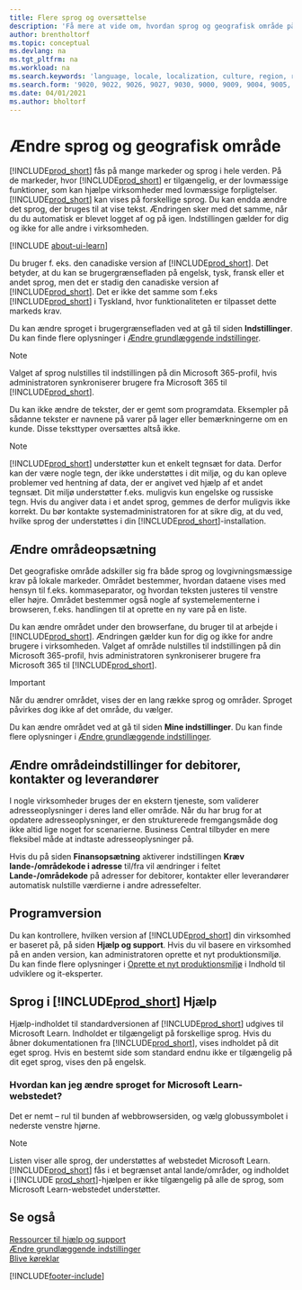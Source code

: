 ```yaml
---
title: Flere sprog og oversættelse
description: 'Få mere at vide om, hvordan sprog og geografisk område påvirker din oplevelse i Business Central. Skift sproget i brugergrænsefladen ved at gå til siden Indstillinger.'
author: brentholtorf
ms.topic: conceptual
ms.devlang: na
ms.tgt_pltfrm: na
ms.workload: na
ms.search.keywords: 'language, locale, localization, culture, region, regional settings'
ms.search.form: '9020, 9022, 9026, 9027, 9030, 9000, 9009, 9004, 9005, 9024, 9006, 9007, 9010, 9016, 9017'
ms.date: 04/01/2021
ms.author: bholtorf
---
```

# Ændre sprog og geografisk område

[!INCLUDE[prod_short](includes/prod_short.md)] fås på mange markeder og sprog i hele verden. På de markeder, hvor [!INCLUDE[prod_short](includes/prod_short.md)] er tilgængelig, er der lovmæssige funktioner, som kan hjælpe virksomheder med lovmæssige forpligtelser. [!INCLUDE[prod_short](includes/prod_short.md)] kan vises på forskellige sprog. Du kan endda ændre det sprog, der bruges til at vise tekst. Ændringen sker med det samme, når du du automatisk er blevet logget af og på igen. Indstillingen gælder for dig og ikke for alle andre i virksomheden.  

[!INCLUDE [about-ui-learn](includes/about-ui-learn.md)]

Du bruger f. eks. den canadiske version af [!INCLUDE[prod_short](includes/prod_short.md)]. Det betyder, at du kan se brugergrænsefladen på engelsk, tysk, fransk eller et andet sprog, men det er stadig den canadiske version af [!INCLUDE[prod_short](includes/prod_short.md)]. Det er ikke det samme som f.eks [!INCLUDE[prod_short](includes/prod_short.md)] i Tyskland, hvor funktionaliteten er tilpasset dette markeds krav.  

Du kan ændre sproget i brugergrænsefladen ved at gå til siden **Indstillinger**. Du kan finde flere oplysninger i [Ændre grundlæggende indstillinger](ui-change-basic-settings.md#language). 

> [!NOTE]  
> Valget af sprog nulstilles til indstillingen på din Microsoft 365-profil, hvis administratoren synkroniserer brugere fra Microsoft 365 til [!INCLUDE[prod_short](includes/prod_short.md)].

Du kan ikke ændre de tekster, der er gemt som programdata. Eksempler på sådanne tekster er navnene på varer på lager eller bemærkningerne om en kunde. Disse teksttyper oversættes altså ikke.  

> [!NOTE]  
> [!INCLUDE[prod_short](includes/prod_short.md)] understøtter kun et enkelt tegnsæt for data. Derfor kan der være nogle tegn, der ikke understøttes i dit miljø, og du kan opleve problemer ved hentning af data, der er angivet ved hjælp af et andet tegnsæt. Dit miljø understøtter f.eks. muligvis kun engelske og russiske tegn. Hvis du angiver data i et andet sprog, gemmes de derfor muligvis ikke korrekt. Du bør kontakte systemadministratoren for at sikre dig, at du ved, hvilke sprog der understøttes i din [!INCLUDE[prod_short](includes/prod_short.md)]-installation.  

## Ændre områdeopsætning

Det geografiske område adskiller sig fra både sprog og lovgivningsmæssige krav på lokale markeder. Området bestemmer, hvordan dataene vises med hensyn til f.eks. kommaseparator, og hvordan teksten justeres til venstre eller højre. Området bestemmer også nogle af systemelementerne i browseren, f.eks. handlingen til at oprette en ny vare på en liste.  

Du kan ændre området under den browserfane, du bruger til at arbejde i [!INCLUDE[prod_short](includes/prod_short.md)]. Ændringen gælder kun for dig og ikke for andre brugere i virksomheden.  Valget af område nulstilles til indstillingen på din Microsoft 365-profil, hvis administratoren synkroniserer brugere fra Microsoft 365 til [!INCLUDE[prod_short](includes/prod_short.md)].

> [!IMPORTANT]  
> Når du ændrer området, vises der en lang række sprog og områder. Sproget påvirkes dog ikke af det område, du vælger.  

Du kan ændre området ved at gå til siden **Mine indstillinger**. Du kan finde flere oplysninger i [Ændre grundlæggende indstillinger](ui-change-basic-settings.md).  

## Ændre områdeindstillinger for debitorer, kontakter og leverandører

I nogle virksomheder bruges der en ekstern tjeneste, som validerer adresseoplysninger i deres land eller område. Når du har brug for at opdatere adresseoplysninger, er den strukturerede fremgangsmåde dog ikke altid lige noget for scenarierne. Business Central tilbyder en mere fleksibel måde at indtaste adresseoplysninger på.

Hvis du på siden **Finansopsætning** aktiverer indstillingen **Kræv lande-/områdekode i adresse** til/fra vil ændringer i feltet **Lande-/områdekode** på adresser for debitorer, kontakter eller leverandører automatisk nulstille værdierne i andre adressefelter.

## Programversion

Du kan kontrollere, hvilken version af [!INCLUDE[prod_short](includes/prod_short.md)] din virksomhed er baseret på, på siden **Hjælp og support**. Hvis du vil basere en virksomhed på en anden version, kan administratoren oprette et nyt produktionsmiljø. Du kan finde flere oplysninger i [Oprette et nyt produktionsmiljø](/dynamics365/business-central/dev-itpro/administration/tenant-admin-center-environments#create-a-new-production-environment) i Indhold til udviklere og it-eksperter.  

## Sprog i [!INCLUDE[prod_short](includes/prod_short.md)] Hjælp

Hjælp-indholdet til standardversionen af [!INCLUDE[prod_short](includes/prod_short.md)] udgives til Microsoft Learn. Indholdet er tilgængeligt på forskellige sprog. Hvis du åbner dokumentationen fra [!INCLUDE[prod_short](includes/prod_short.md)], vises indholdet på dit eget sprog. Hvis en bestemt side som standard endnu ikke er tilgængelig på dit eget sprog, vises den på engelsk.

### Hvordan kan jeg ændre sproget for Microsoft Learn-webstedet?

Det er nemt – rul til bunden af webbrowsersiden, og vælg globussymbolet i nederste venstre hjørne.

> [!NOTE]  
> Listen viser alle sprog, der understøttes af webstedet Microsoft Learn. [!INCLUDE[prod_short](includes/prod_short.md)] fås i et begrænset antal lande/områder, og indholdet i [!INCLUDE [prod_short](includes/prod_short.md)]-hjælpen er ikke tilgængelig på alle de sprog, som Microsoft Learn-webstedet understøtter.

## Se også

[Ressourcer til hjælp og support](product-help-and-support.md)  
[Ændre grundlæggende indstillinger](ui-change-basic-settings.md)  
[Blive køreklar](ui-get-ready-business.md)  


[!INCLUDE[footer-include](includes/footer-banner.md)]